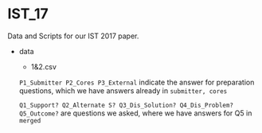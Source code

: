 # IST_17
Data and Scripts for our IST 2017 paper.

- data
  - 1&2.csv
  
  `P1_Submitter P2_Cores P3_External` indicate the answer for preparation questions, which we have answers already in `submitter, cores`
  
  `Q1_Support? Q2_Alternate S? Q3_Dis_Solution? Q4_Dis_Problem? Q5_Outcome?` are questions we asked, where we have answers for Q5 in `merged`
